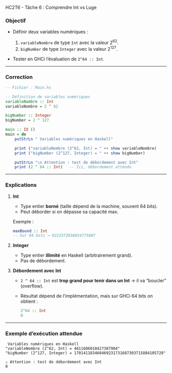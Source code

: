 HC2T6 - Tâche 6 : Comprendre Int vs Luge

###  Objectif

* Définir deux variables numériques :

  1. `variableNombre` de type `Int` avec la valeur $2^{62}$.
  2. `bigNumber` de type `Integer` avec la valeur $2^{127}$.
* Tester en GHCi l’évaluation de `2^64 :: Int`.

---

###  Correction

```haskell
-- Fichier : Main.hs

-- Définition de variables numériques
variableNombre :: Int
variableNombre = 2 ^ 62

bigNumber :: Integer
bigNumber = 2 ^ 127

main :: IO ()
main = do
    putStrLn " Variables numériques en Haskell"

    print ("variableNombre (2^62, Int) = " ++ show variableNombre)
    print ("bigNumber (2^127, Integer) = " ++ show bigNumber)

    putStrLn "\n Attention : test de débordement avec Int"
    print (2 ^ 64 :: Int)   -- Ici, débordement attendu
```

---

###  Explications

1. **Int**

   * Type entier **borné** (taille dépend de la machine, souvent 64 bits).
   * Peut déborder si on dépasse sa capacité max.

   Exemple :

   ```haskell
   maxBound :: Int
   -- Sur 64 bits → 9223372036854775807
   ```

2. **Integer**

   * Type entier **illimité** en Haskell (arbitrairement grand).
   * Pas de débordement.

3. **Débordement avec Int**

   * `2 ^ 64 :: Int` est **trop grand pour tenir dans un Int** → il va “boucler” (overflow).
   * Résultat dépend de l’implémentation, mais sur GHCi 64 bits on obtient :

     ```haskell
     2^64 :: Int
     0
     ```

---

###  Exemple d’exécution attendue

```
 Variables numériques en Haskell
"variableNombre (2^62, Int) = 4611686018427387904"
"bigNumber (2^127, Integer) = 170141183460469231731687303715884105728"

⚠️ Attention : test de débordement avec Int
0
